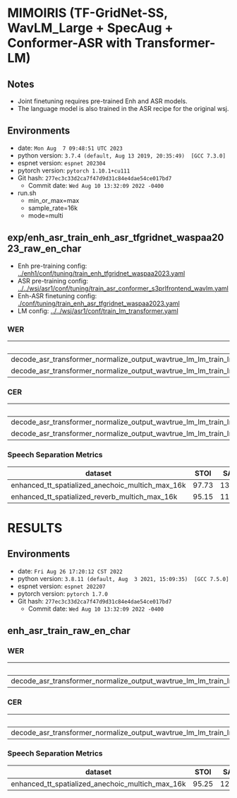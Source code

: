 <!-- Generated by scripts/utils/show_asr_result.sh and scripts/utils/show_enh_score.sh -->

# MIMOIRIS (TF-GridNet-SS, WavLM_Large + SpecAug + Conformer-ASR with Transformer-LM)

## Notes
- Joint finetuning requires pre-trained Enh and ASR models.
- The language model is also trained in the ASR recipe for the original wsj.

## Environments
- date: `Mon Aug  7 09:48:51 UTC 2023`
- python version: `3.7.4 (default, Aug 13 2019, 20:35:49)  [GCC 7.3.0]`
- espnet version: `espnet 202304`
- pytorch version: `pytorch 1.10.1+cu111`
- Git hash: `277ec3c33d2ca7f47d9d31c84e4dae54ce017bd7`
  - Commit date: `Wed Aug 10 13:32:09 2022 -0400`
- run.sh
  - min_or_max=max
  - sample_rate=16k
  - mode=multi

## exp/enh_asr_train_enh_asr_tfgridnet_waspaa2023_raw_en_char
- Enh pre-training config: [../enh1/conf/tuning/train_enh_tfgridnet_waspaa2023.yaml](../enh1/conf/tuning/train_enh_tfgridnet_waspaa2023.yaml)
- ASR pre-training config: [../../wsj/asr1/conf/tuning/train_asr_conformer_s3prlfrontend_wavlm.yaml](../../wsj/asr1/conf/tuning/train_asr_conformer_s3prlfrontend_wavlm.yaml)
- Enh-ASR finetuning config: [./conf/tuning/train_enh_asr_tfgridnet_waspaa2023.yaml](./conf/tuning/train_enh_asr_tfgridnet_waspaa2023.yaml)
- LM config: [../../wsj/asr1/conf/train_lm_transformer.yaml](../../wsj/asr1/conf/train_lm_transformer.yaml)

### WER

|dataset|Snt|Wrd|Corr|Sub|Del|Ins|Err|S.Err|
|---|---|---|---|---|---|---|---|---|
|decode_asr_transformer_normalize_output_wavtrue_lm_lm_train_lm_transformer_en_char_valid.loss.ave_enh_asr_model_valid.acc.best/tt_spatialized_anechoic_multich_max_16k|6000|98613|98.7|1.2|0.1|0.5|1.7|16.5|
|decode_asr_transformer_normalize_output_wavtrue_lm_lm_train_lm_transformer_en_char_valid.loss.ave_enh_asr_model_valid.acc.best/tt_spatialized_reverb_multich_max_16k|6000|98613|98.7|1.3|0.1|0.4|1.7|17.8|

### CER

|dataset|Snt|Wrd|Corr|Sub|Del|Ins|Err|S.Err|
|---|---|---|---|---|---|---|---|---|
|decode_asr_transformer_normalize_output_wavtrue_lm_lm_train_lm_transformer_en_char_valid.loss.ave_enh_asr_model_valid.acc.best/tt_spatialized_anechoic_multich_max_16k|6000|598296|99.6|0.2|0.2|0.3|0.7|21.6|
|decode_asr_transformer_normalize_output_wavtrue_lm_lm_train_lm_transformer_en_char_valid.loss.ave_enh_asr_model_valid.acc.best/tt_spatialized_reverb_multich_max_16k|6000|598296|99.6|0.2|0.3|0.3|0.7|23.0|

### Speech Separation Metrics

|dataset|STOI|SAR|SDR|SIR|SI_SNR|
|---|---|---|---|---|---|
|enhanced_tt_spatialized_anechoic_multich_max_16k|97.73|13.36|13.19|29.59|12.63|
|enhanced_tt_spatialized_reverb_multich_max_16k|95.15|11.68|11.47|26.41|10.91|

# RESULTS
## Environments
- date: `Fri Aug 26 17:20:12 CST 2022`
- python version: `3.8.11 (default, Aug  3 2021, 15:09:35)  [GCC 7.5.0]`
- espnet version: `espnet 202207`
- pytorch version: `pytorch 1.7.0`
- Git hash: `277ec3c33d2ca7f47d9d31c84e4dae54ce017bd7`
  - Commit date: `Wed Aug 10 13:32:09 2022 -0400`

## enh_asr_train_raw_en_char
### WER

|dataset|Snt|Wrd|Corr|Sub|Del|Ins|Err|S.Err|
|---|---|---|---|---|---|---|---|---|
|decode_asr_transformer_normalize_output_wavtrue_lm_lm_train_lm_transformer_en_char_valid.loss.ave_enh_asr_model_valid.acc.ave/tt_spatialized_anechoic_multich_max_16k|6000|98613|92.9|6.0|1.2|1.0|8.1|45.3|

### CER

|dataset|Snt|Wrd|Corr|Sub|Del|Ins|Err|S.Err|
|---|---|---|---|---|---|---|---|---|
|decode_asr_transformer_normalize_output_wavtrue_lm_lm_train_lm_transformer_en_char_valid.loss.ave_enh_asr_model_valid.acc.ave/tt_spatialized_anechoic_multich_max_16k|6000|598296|96.7|1.6|1.7|0.9|4.3|48.1|

### Speech Separation Metrics

|dataset|STOI|SAR|SDR|SIR|SI_SNR|
|---|---|---|---|---|---|
|enhanced_tt_spatialized_anechoic_multich_max_16k|95.25|12.03|10.24|21.74|-3.35|
